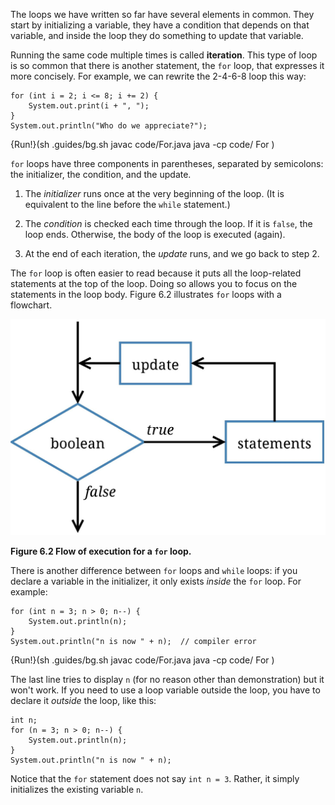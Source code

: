 The loops we have written so far have several elements in common. They start by initializing a variable, they have a condition that depends on that variable, and inside the loop they do something to update that variable.


Running the same code multiple times is called **iteration**. This type of loop is so common that there is another statement, the `for` loop, that expresses it more concisely. For example, we can rewrite the 2-4-6-8 loop this way:

```code
for (int i = 2; i <= 8; i += 2) {
    System.out.print(i + ", ");
}
System.out.println("Who do we appreciate?");
```

{Run!}(sh .guides/bg.sh javac code/For.java java -cp code/ For )


`for` loops have three components in parentheses, separated by semicolons: the initializer, the condition, and the update.



1.  The *initializer* runs once at the very beginning of the loop.
(It is equivalent to the line before the `while` statement.)

1.  The *condition* is checked each time through the loop.
If it is `false`, the loop ends.
Otherwise, the body of the loop is executed (again).

1.  At the end of each iteration, the *update* runs, and we go back to step 2.


The `for` loop is often easier to read because it puts all the loop-related statements at the top of the loop. Doing so allows you to focus on the statements in the loop body. Figure 6.2 illustrates `for` loops with a flowchart.

![Figure 6.2 Flow of execution for a `for` loop.](figs/for.jpg)

**Figure 6.2 Flow of execution for a `for` loop.**

There is another difference between `for` loops and `while` loops: if you declare a variable in the initializer, it only exists *inside* the `for` loop. For example:

```code
for (int n = 3; n > 0; n--) {
    System.out.println(n);
}
System.out.println("n is now " + n);  // compiler error
```

{Run!}(sh .guides/bg.sh javac code/For.java java -cp code/ For )


The last line tries to display `n` (for no reason other than demonstration) but it won't work. If you need to use a loop variable outside the loop, you have to declare it *outside* the loop, like this:

```code
int n;
for (n = 3; n > 0; n--) {
    System.out.println(n);
}
System.out.println("n is now " + n);
```

Notice that the `for` statement does not say `int n = 3`. Rather, it simply initializes the existing variable `n`.